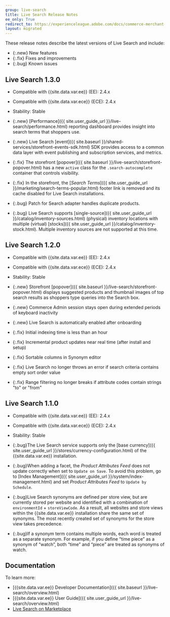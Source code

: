 ```yaml
---
group: live-search
title: Live Search Release Notes
ee_only: True
redirect_to: https://experienceleague.adobe.com/docs/commerce-merchant-services/live-search/release-notes.html
layout: migrated
---
```


These release notes describe the latest versions of Live Search and include:

-  {:.new} New features
-  {:.fix} Fixes and improvements
-  {:.bug} Known issues

## Live Search 1.3.0

-  Compatible with {{site.data.var.ee}} (EE): 2.4.x
-  Compatible with {{site.data.var.ece}} (ECE): 2.4.x
-  Stability: Stable

-  {:.new} [Performance]({{ site.user_guide_url }}/live-search/performance.html) reporting dashboard provides insight into search terms that shoppers use.
-  {:.new} Live Search [event]({{ site.baseurl }}/shared-services/storefront-events-sdk.html) SDK provides access to a common data layer with event publishing and subscription services, and metrics.
-  {:.fix} The storefront [popover]({{ site.baseurl }}/live-search/storefront-popover.html) has a new `active` class for the `.search-autocomplete` container that controls visibility.
-  {:.fix} In the storefront, the [_Search Terms_]({{ site.user_guide_url }}/marketing/search-terms-popular.html) footer link is removed and its cache disabled for Live Search installations.
-  {:.bug} Patch for Search adapter handles duplicate products.
-  {:.bug} Live Search supports [single-source]({{ site.user_guide_url }}/catalog/inventory-sources.html) (physical) inventory locations with multiple (virtual) [stocks]({{ site.user_guide_url }}/catalog/inventory-stock.html). Multiple inventory sources are not supported at this time.

## Live Search 1.2.0

-  Compatible with {{site.data.var.ee}} (EE): 2.4.x
-  Compatible with {{site.data.var.ece}} (ECE): 2.4.x
-  Stability: Stable

-  {:.new} Storefront [popover]({{ site.baseurl }}/live-search/storefront-popover.html) displays suggested products and thumbnail images of top search results as shoppers type queries into the Search box.
-  {:.new} Commerce Admin session stays open during extended periods of keyboard inactivity
-  {:.new} Live Search is automatically enabled after onboarding
-  {:.fix} Initial indexing time is less than an hour
-  {:.fix} Incremental product updates near real time (after install and setup)
-  {:.fix} Sortable columns in Synonym editor
-  {:.fix} Live Search no longer throws an error if search criteria contains empty sort order value
-  {:.fix} Range filtering no longer breaks if attribute codes contain strings "to" or "from"

## Live Search 1.1.0

-  Compatible with {{site.data.var.ee}} (EE): 2.4.x
-  Compatible with {{site.data.var.ece}} (ECE): 2.4.x
-  Stability: Stable

-  {:.bug}The Live Search service supports only the [base currency]({{ site.user_guide_url }}/stores/currency-configuration.html) of the {{site.data.var.ee}} installation.
-  {:.bug}When adding a facet, the _Product Attributes Feed_ does not update correctly when set to `Update on Save`. To avoid this problem, go to [Index Management]({{ site.user_guide_url }}/system/index-management.html) and set _Product Attributes Feed_ to `Update by Schedule`.
-  {:.bug}Live Search synonyms are defined per store view, but are currently stored per website and identified with a combination of `environmentId` + `storeViewCode`. As a result, all websites and store views within the {{site.data.var.ee}} installation share the same set of synonyms. The most recently created set of synonyms for the store view takes precedence.
-  {:.bug}If a synonym term contains multiple words, each word is treated as a separate synonym. For example, if you define “time piece” as a synonym of “watch”, both “time” and “piece” are treated as synonyms of watch.

## Documentation

To learn more:

-  [{{site.data.var.ee}} Developer Documentation]({{ site.baseurl }}/live-search/overview.html)
-  [{{site.data.var.ee}} User Guide]({{ site.user_guide_url }}/live-search/overview.html)
-  [Live Search on Marketplace](https://marketplace.magento.com/magento-live-search.html)
